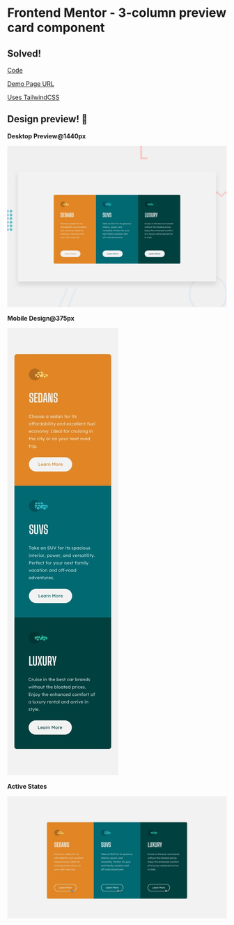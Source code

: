 # Frontend Mentor - 3-column preview card component

## Solved! 

[Code](https://github.com/natarajchakraborty/three-column-preview-card)

[Demo Page URL](https://natarajchakraborty.github.io/three-column-preview-card)

[Uses TailwindCSS](https://github.com/tailwindlabs/tailwindcss)


## Design preview! 👋

**Desktop Preview@1440px**

![Desktop](./design/desktop-preview.jpg)

**Mobile Design@375px**

![Mobile](./design/mobile-design.jpg)

**Active States**

![active](./design/active-states.jpg)


